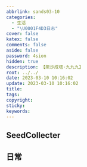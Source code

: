 ```yaml
---
abbrlink: sands03-10
categories:
  - 生活
  - "\U0001F4D3日志"
cover: false
katex: false
comments: false
aside: false
password: 4sion
hidden: true
description: 【聚沙成塔·九九九】
root: ../../
date: 2023-03-10 10:16:02
update: 2023-03-10 10:16:02
title:
tags:
copyright:
sticky:
keywords:
---
```


## SeedCollecter


## 日常